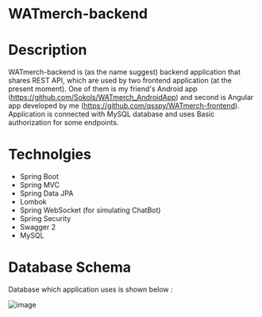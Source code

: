 # WATmerch-backend

# Description

WATmerch-backend is (as the name suggest) backend application that shares REST API, which are used by two frontend application (at the present moment). One of them is my friend's Android app (https://github.com/Sokols/WATmerch_AndroidApp) and second is Angular app developed by me (https://github.com/qsspy/WATmerch-frontend).
Application is connected with MySQL database and uses Basic authorization for some endpoints.

# Technolgies

* Spring Boot
* Spring MVC
* Spring Data JPA
* Lombok
* Spring WebSocket (for simulating ChatBot)
* Spring Security
* Swagger 2
* MySQL

# Database Schema

Database which application uses is shown below :

![image](https://user-images.githubusercontent.com/58231905/120023152-b46b0900-bfed-11eb-995e-81d9f1f4a585.png)

